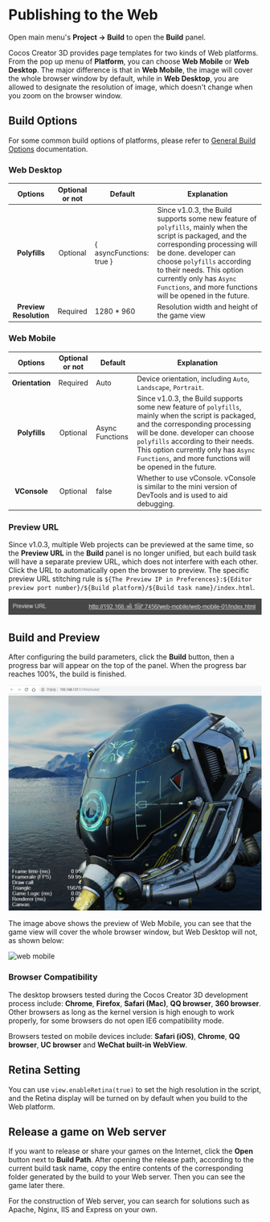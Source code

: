 # Publishing to the Web

Open main menu's **Project -> Build** to open the **Build** panel.

Cocos Creator 3D provides page templates for two kinds of Web platforms. From the pop up menu of **Platform**, you can choose **Web Mobile** or **Web Desktop**. The major difference is that in **Web Mobile**, the image will cover the whole browser window by default, while in **Web Desktop**, you are allowed to designate the resolution of image, which doesn't change when you zoom on the browser window.

## Build Options

For some common build options of platforms, please refer to [General Build Options](build-options.md) documentation.

### Web Desktop

Options | Optional or not | Default | Explanation
:--: | :--: | - | -
**Polyfills** | Optional | { asyncFunctions: true } | Since v1.0.3, the Build supports some new feature of `polyfills`, mainly when the script is packaged, and the corresponding processing will be done. developer can choose `polyfills` according to their needs. This option currently only has `Async Functions`, and more functions will be opened in the future.
**Preview Resolution** | Required | 1280 * 960| Resolution width and height of the game view

### Web Mobile

Options | Optional or not | Default | Explanation
:--: | :--: | - | -
**Orientation** | Required | Auto | Device orientation, including `Auto`, `Landscape`, `Portrait`.
**Polyfills** | Optional | Async Functions | Since v1.0.3, the Build supports some new feature of `polyfills`, mainly when the script is packaged, and the corresponding processing will be done. developer can choose `polyfills` according to their needs. This option currently only has `Async Functions`, and more functions will be opened in the future.
**VConsole** | Optional | false | Whether to use vConsole. vConsole is similar to the mini version of DevTools and is used to aid debugging.

### Preview URL

Since v1.0.3, multiple Web projects can be previewed at the same time, so the **Preview URL** in the **Build** panel is no longer unified, but each build task will have a separate preview URL, which does not interfere with each other. Click the URL to automatically open the browser to preview. The specific preview URL stitching rule is `${The Preview IP in Preferences}:${Editor preview port number}/${Build platform}/${Build task name}/index.html`.

![](publish-web/preview-url.jpg)

## Build and Preview

After configuring the build parameters, click the **Build** button, then a progress bar will appear on the top of the panel. When the progress bar reaches 100%, the build is finished.

![web mobile](publish-web/web-mobile.png)

The image above shows the preview of Web Mobile, you can see that the game view will cover the whole browser window, but Web Desktop will not, as shown below:

![web mobile](publish-web/web-desktop.gif)

### Browser Compatibility

The desktop browsers tested during the Cocos Creator 3D development process include: **Chrome**, **Firefox**, **Safari (Mac)**, **QQ browser**, **360 browser**. Other browsers as long as the kernel version is high enough to work properly, for some browsers do not open IE6 compatibility mode.

Browsers tested on mobile devices include: **Safari (iOS)**, **Chrome**, **QQ browser**, **UC browser** and **WeChat built-in WebView**.

## Retina Setting

You can use `view.enableRetina(true)` to set the high resolution in the script, and the Retina display will be turned on by default when you build to the Web platform.

## Release a game on Web server

If you want to release or share your games on the Internet, click the **Open** button next to **Build Path**. After opening the release path, according to the current build task name, copy the entire contents of the corresponding folder generated by the build to your Web server. Then you can see the game later there.

For the construction of Web server, you can search for solutions such as Apache, Nginx, IIS and Express on your own.
